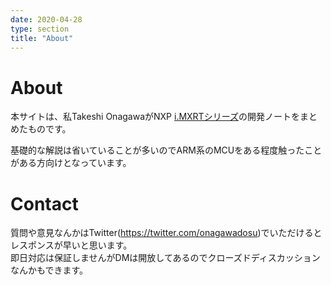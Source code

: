 ```yaml
---
date: 2020-04-28
type: section
title: "About"
---
```


# About

本サイトは、私Takeshi OnagawaがNXP [i.MXRTシリーズ](https://www.nxp.com/products/processors-and-microcontrollers/arm-microcontrollers/i-mx-rt-crossover-mcus:IMX-RT-SERIES)の開発ノートをまとめたものです。

基礎的な解説は省いていることが多いのでARM系のMCUをある程度触ったことがある方向けとなっています。


# Contact
質問や意見なんかはTwitter(https://twitter.com/onagawadosu)でいただけるとレスポンスが早いと思います。  
即日対応は保証しませんがDMは開放してあるのでクローズドディスカッションなんかもできます。
